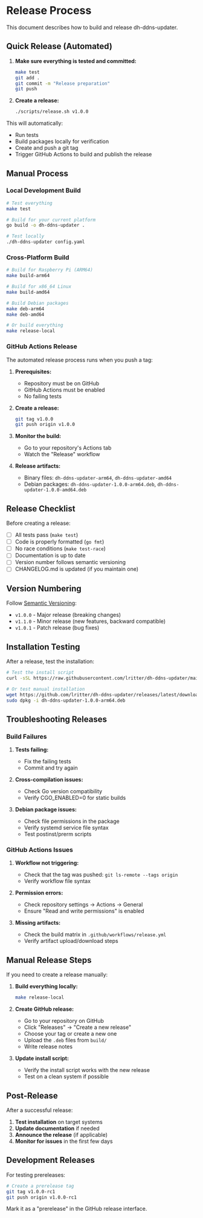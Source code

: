 # Release Process

This document describes how to build and release dh-ddns-updater.

## Quick Release (Automated)

1. **Make sure everything is tested and committed:**

   ```bash
   make test
   git add .
   git commit -m "Release preparation"
   git push
   ```

2. **Create a release:**

   ```bash
   ./scripts/release.sh v1.0.0
   ```

This will automatically:

- Run tests
- Build packages locally for verification  
- Create and push a git tag
- Trigger GitHub Actions to build and publish the release

## Manual Process

### Local Development Build

```bash
# Test everything
make test

# Build for your current platform
go build -o dh-ddns-updater .

# Test locally
./dh-ddns-updater config.yaml
```

### Cross-Platform Build

```bash
# Build for Raspberry Pi (ARM64)
make build-arm64

# Build for x86_64 Linux
make build-amd64

# Build Debian packages
make deb-arm64
make deb-amd64

# Or build everything
make release-local
```

### GitHub Actions Release

The automated release process runs when you push a tag:

1. **Prerequisites:**

   - Repository must be on GitHub
   - GitHub Actions must be enabled
   - No failing tests

2. **Create a release:**

   ```bash
   git tag v1.0.0
   git push origin v1.0.0
   ```

3. **Monitor the build:**

   - Go to your repository's Actions tab
   - Watch the "Release" workflow

4. **Release artifacts:**

   - Binary files: `dh-ddns-updater-arm64`, `dh-ddns-updater-amd64`
   - Debian packages: `dh-ddns-updater-1.0.0-arm64.deb`, `dh-ddns-updater-1.0.0-amd64.deb`

## Release Checklist

Before creating a release:

- [ ] All tests pass (`make test`)
- [ ] Code is properly formatted (`go fmt`)
- [ ] No race conditions (`make test-race`)
- [ ] Documentation is up to date
- [ ] Version number follows semantic versioning
- [ ] CHANGELOG.md is updated (if you maintain one)

## Version Numbering

Follow [Semantic Versioning](https://semver.org/):

- `v1.0.0` - Major release (breaking changes)
- `v1.1.0` - Minor release (new features, backward compatible)
- `v1.0.1` - Patch release (bug fixes)

## Installation Testing

After a release, test the installation:

```bash
# Test the install script
curl -sSL https://raw.githubusercontent.com/lritter/dh-ddns-updater/main/install.sh | bash

# Or test manual installation
wget https://github.com/lritter/dh-ddns-updater/releases/latest/download/dh-ddns-updater-1.0.0-arm64.deb
sudo dpkg -i dh-ddns-updater-1.0.0-arm64.deb
```

## Troubleshooting Releases

### Build Failures

1. **Tests failing:**
   - Fix the failing tests
   - Commit and try again

2. **Cross-compilation issues:**
   - Check Go version compatibility
   - Verify CGO_ENABLED=0 for static builds

3. **Debian package issues:**
   - Check file permissions in the package
   - Verify systemd service file syntax
   - Test postinst/prerm scripts

### GitHub Actions Issues

1. **Workflow not triggering:**
   - Check that the tag was pushed: `git ls-remote --tags origin`
   - Verify workflow file syntax

2. **Permission errors:**
   - Check repository settings → Actions → General
   - Ensure "Read and write permissions" is enabled

3. **Missing artifacts:**
   - Check the build matrix in `.github/workflows/release.yml`
   - Verify artifact upload/download steps

## Manual Release Steps

If you need to create a release manually:

1. **Build everything locally:**

   ```bash
   make release-local
   ```

2. **Create GitHub release:**
   - Go to your repository on GitHub
   - Click "Releases" → "Create a new release"
   - Choose your tag or create a new one
   - Upload the `.deb` files from `build/`
   - Write release notes

3. **Update install script:**
   - Verify the install script works with the new release
   - Test on a clean system if possible

## Post-Release

After a successful release:

1. **Test installation** on target systems
2. **Update documentation** if needed
3. **Announce the release** (if applicable)
4. **Monitor for issues** in the first few days

## Development Releases

For testing prereleases:

```bash
# Create a prerelease tag
git tag v1.0.0-rc1
git push origin v1.0.0-rc1
```

Mark it as a "prerelease" in the GitHub release interface.

